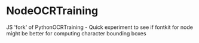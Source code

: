 # NodeOCRTraining
JS 'fork' of PythonOCRTraining - Quick experiment to see if fontkit for node might be better for computing character bounding boxes
